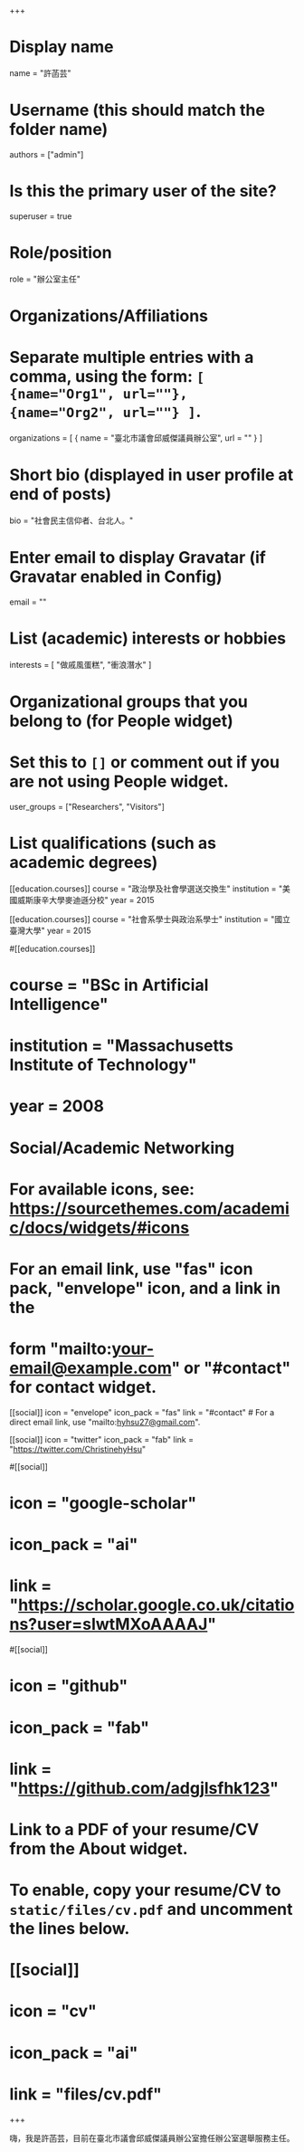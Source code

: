 +++
# Display name
name = "許菡芸"

# Username (this should match the folder name)
authors = ["admin"]

# Is this the primary user of the site?
superuser = true

# Role/position
role = "辦公室主任"

# Organizations/Affiliations
#   Separate multiple entries with a comma, using the form: `[ {name="Org1", url=""}, {name="Org2", url=""} ]`.
organizations = [ { name = "臺北市議會邱威傑議員辦公室", url = "" } ]

# Short bio (displayed in user profile at end of posts)
bio = "社會民主信仰者、台北人。"

# Enter email to display Gravatar (if Gravatar enabled in Config)
email = ""

# List (academic) interests or hobbies
interests = [
  "做戚風蛋糕",
  "衝浪潛水"
]

# Organizational groups that you belong to (for People widget)
#   Set this to `[]` or comment out if you are not using People widget.
user_groups = ["Researchers", "Visitors"]

# List qualifications (such as academic degrees)
[[education.courses]]
  course = "政治學及社會學選送交換生"
  institution = "美國威斯康辛大學麥迪遜分校"
  year = 2015

[[education.courses]]
  course = "社會系學士與政治系學士"
  institution = "國立臺灣大學"
  year = 2015

#[[education.courses]]
#  course = "BSc in Artificial Intelligence"
#  institution = "Massachusetts Institute of Technology"
#  year = 2008

# Social/Academic Networking
# For available icons, see: https://sourcethemes.com/academic/docs/widgets/#icons
#   For an email link, use "fas" icon pack, "envelope" icon, and a link in the
#   form "mailto:your-email@example.com" or "#contact" for contact widget.

[[social]]
  icon = "envelope"
  icon_pack = "fas"
  link = "#contact"  # For a direct email link, use "mailto:hyhsu27@gmail.com".

[[social]]
  icon = "twitter"
  icon_pack = "fab"
  link = "https://twitter.com/ChristinehyHsu"

#[[social]]
#  icon = "google-scholar"
#  icon_pack = "ai"
#  link = "https://scholar.google.co.uk/citations?user=sIwtMXoAAAAJ"

#[[social]]
#  icon = "github"
#  icon_pack = "fab"
#  link = "https://github.com/adgjlsfhk123"

# Link to a PDF of your resume/CV from the About widget.
# To enable, copy your resume/CV to `static/files/cv.pdf` and uncomment the lines below.
# [[social]]
#   icon = "cv"
#   icon_pack = "ai"
#   link = "files/cv.pdf"

+++

嗨，我是許菡芸，目前在臺北市議會邱威傑議員辦公室擔任辦公室選舉服務主任。




